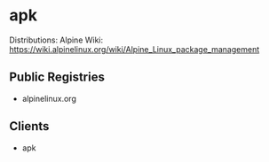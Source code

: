 # apk

Distributions: Alpine
Wiki: https://wiki.alpinelinux.org/wiki/Alpine_Linux_package_management

## Public Registries

- alpinelinux.org

## Clients

- apk

